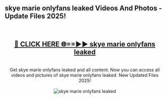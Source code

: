 <h2>skye marie onlyfans leaked Videos And Photos - Update Files 2025!</h2>
<br>
<div align="center">
<h2><a href="https://top-ai-tools.click/QrbHav" rel="nofollow">🔴 CLICK HERE 🌐==►► skye marie onlyfans leaked</a></h2>
<br>
Get skye marie onlyfans leaked and all content. Now you can access all videos and pictures of skye marie onlyfans leaked. New Updated Files 2025!
<br>
<br>
<a href="https://top-ai-tools.click/QrbHav" rel="nofollow" data-target="animated-image.originalLink"><img src="https://i.ibb.co.com/WyWwxjT/player-gif2.gif" alt="skye marie onlyfans leaked" style="max-width: 100%; display: inline-block;" data-target="animated-image.originalImage"></a>
</div>
<br>
